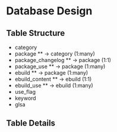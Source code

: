 # Database Design
## Table Structure

* category
* package
** -> category (1:many)
* package_changelog
** -> package (1:1)
* package_use
** -> package (1:many)
* ebuild
** -> package (1:many)
* ebuild_content
** -> ebuild (1:1)
* ebuild_use
** -> ebuild (1:many)
* use_flag
* keyword
* glsa

## Table Details